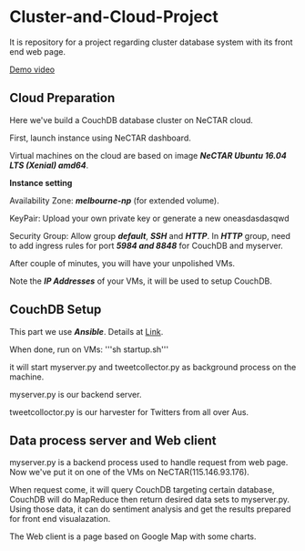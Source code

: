 # Cluster-and-Cloud-Project
It is repository for a project regarding cluster database system with its front end web page.

[Demo video](https://youtu.be/YNeKlkuKz_w)


## Cloud Preparation

Here we've build a CouchDB database cluster on NeCTAR cloud.

First, launch instance using NeCTAR dashboard.

Virtual machines on the cloud are based on image ***NeCTAR Ubuntu 16.04 LTS (Xenial) amd64***.


**Instance setting**

Availability Zone: ***melbourne-np*** (for extended volume).

KeyPair: Upload your own private key or generate a new oneasdasdasqwd

Security Group: Allow group ***default***, ***SSH*** and ***HTTP***. In ***HTTP*** group, need to add ingress rules for port ***5984 and 8848*** for CouchDB and myserver.

After couple of minutes, you will have your unpolished VMs.

Note the ***IP Addresses*** of your VMs, it will be used to setup CouchDB.


## CouchDB Setup

This part we use ***Ansible***. Details at [Link](https://github.com/willongithub/Cluster-and-Cloud-Project/blob/master/myansible).

When done, run on VMs:
'''sh startup.sh'''

it will start myserver.py and tweetcollector.py as background process on the machine.

myserver.py is our backend server.

tweetcolloctor.py is our harvester for Twitters from all over Aus.


## Data process server and Web client

myserver.py is a backend process used to handle request from web page. Now we've put it on one of the VMs on NeCTAR(115.146.93.176).

When request come, it will query CouchDB targeting certain database, CouchDB will do MapReduce then return desired data sets to myserver.py. Using those data, it can do sentiment analysis and get the results prepared for front end visualazation.

The Web client is a page based on Google Map with some charts.
